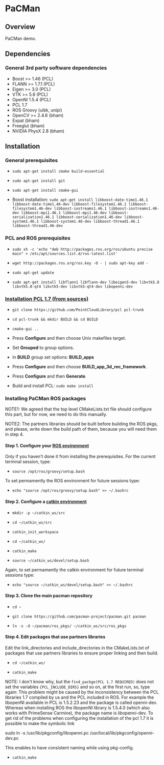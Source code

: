 # PaCMan

## Overview

PaCMan demo.

## Dependencies

### General 3rd party software dependencies

* Boost >= 1.46 (PCL)
* FLANN >= 1.7.1 (PCL)
* Eigen >= 3.0 (PCL)
* VTK >= 5.6 (PCL)
* OpenNI 1.5.4 (PCL)
* PCL 1.7
* ROS Groovy (uibk, unipi)
* OpenCV >= 2.4.6 (bham)
* Expat (bham)
* Freeglut (bham)
* NVIDIA PhysX 2.8 (bham)

## Installation

### General prerequisites

* `sudo apt-get install cmake build-essential`

* `sudo apt-get install git`

* `sudo apt-get install cmake-gui`

* Boost installation: `sudo apt-get install libboost-date-time1.46.1 libboost-date-time1.46-dev libboost-filesystem1.46.1 libboost-filesystem1.46-dev libboost-iostreams1.46.1 libboost-iostreams1.46-dev libboost-mpi1.46.1 libboost-mpi1.46-dev libboost-serialization1.46.1 libboost-serialization1.46-dev libboost-system1.46.1 libboost-system1.46-dev libboost-thread1.46.1 libboost-thread1.46-dev`

### PCL and ROS prerequisites

* `sudo sh -c 'echo "deb http://packages.ros.org/ros/ubuntu precise main" > /etc/apt/sources.list.d/ros-latest.list'`

* `wget http://packages.ros.org/ros.key -O - | sudo apt-key add -`

* `sudo apt-get update`

* `sudo apt-get install libflann1 libflann-dev libeigen3-dev libvtk5.8 libvtk5.8-qt4 libvtk5-dev libvtk5-qt4-dev libopenni-dev`

### [Installation PCL 1.7 (from sources)](http://pointclouds.org/downloads/source.html)

* `git clone https://github.com/PointCloudLibrary/pcl pcl-trunk`

* `cd pcl-trunk && mkdir BUILD && cd BUILD`

* `cmake-gui ..`

* Press **Configure** and then choose Unix makefiles target.

* Set **Grouped** to group options.

* In **BUILD** group set options: **BUILD_apps** 

* Press **Configure** and then choose **BUILD_app_3d_rec_framework**.

* Press **Configure** and then **Generate**.

* Build and install PCL: `sudo make install`


### Installing PaCMan ROS packages

NOTE1: We agreed that the top level CMakeLists.txt file should configure this part, but for now, we need to do this manually.

NOTE2: The partners libraries should be built before building the ROS pkgs, and please, write down the build path of them, because you will need them in step 4.


#### Step 1. Configure your [ROS environment](http://wiki.ros.org/groovy/Installation/Ubuntu#groovy.2BAC8-Installation.2BAC8-DebEnvironment.Environment_setup)

Only if you haven't done it from installing the prerequisites. For the current terminal session, type:

* `source /opt/ros/groovy/setup.bash`

To set permamently the ROS environment for future sessions type:

* `echo "source /opt/ros/groovy/setup.bash" >> ~/.bashrc`

#### Step 2. Configure a [catkin environment](http://wiki.ros.org/catkin/Tutorials/create_a_workspace) 

* `mkdir -p ~/catkin_ws/src`

* `cd ~/catkin_ws/src`
 
* `catkin_init_workspace`

* `cd ~/catkin_ws/`

* `catkin_make`

* `source ~/catkin_ws/devel/setup.bash`

Again, to set permamently the catkin environment for future terminal sessions type:

* `echo "source ~/catkin_ws/devel/setup.bash" >> ~/.bashrc`

#### Step 3. Clone the main pacman repository

* `cd ~`

* `git clone https://github.com/pacman-project/pacman.git pacman`

* `ln -s -d ~/pacman/ros_pkgs/ ~/catkin_ws/src/ros_pkgs`

#### Step 4. Edit packages that use partners libraries

Edit the link_directories and include_directories in the CMakeLists.txt of packages that use partners libraries to ensure proper linking and then build.

* `cd ~/catkin_ws/`

* `catkin_make`

NOTE: I don't know why, but the `find_packge(PCL 1.7 REQUIRED)` does not set the variables `{PCL_INCLUDE_DIRS}` and so on, at the first run, so, type again:
This problem might be caused by the inconsistency between the PCL libraries 1.7 compiled by us and the PCL included in ROS. For example the libopenNI available in PCL is 1.5.2.23 and the package is called openni-dev. Whereas when installing ROS the libopenNI library is 1.5.4.0 (which also works with PrimeSense Carmine), the package name is libopenni-dev. To get rid of the problems when configuring the installation of the pcl 1.7 it is possible to make the symbolic link

sudo ln -s /usr/lib/pkgconfig/libopenni.pc /usr/local/lib/pkgconfig/openni-dev.pc

This enables to have consistent naming while using pkg-config.

* `catkin_make`









